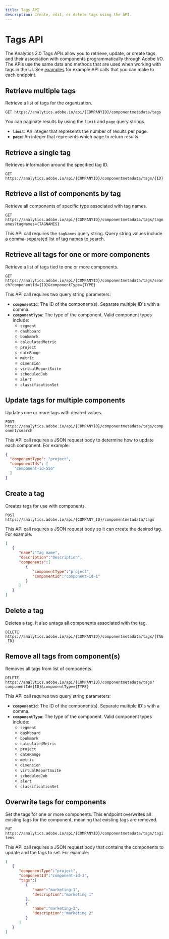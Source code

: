 ```yaml
---
title: Tags API
description: Create, edit, or delete tags using the API.
---
```


# Tags API

The Analytics 2.0 Tags APIs allow you to retrieve, update, or create tags and their association with components programmatically through Adobe I/O. The APIs use the same data and methods that are used when working with tags in the UI. See [examples](examples.md) for example API calls that you can make to each endpoint.

## Retrieve multiple tags

Retrieve a list of tags for the organization.

`GET https://analytics.adobe.io/api/{COMPANYID}/componentmetadata/tags`

You can paginate results by using the `limit` and `page` query strings.

* **`limit`**: An integer that represents the number of results per page.
* **`page`**: An integer that represents which page to return results.

## Retrieve a single tag

Retrieves information around the specified tag ID.

`GET https://analytics.adobe.io/api/{COMPANYID}/componentmetadata/tags/{ID}`

## Retrieve a list of components by tag

Retrieve all components of specific type associated with tag names.

`GET https://analytics.adobe.io/api/{COMPANYID}/componentmetadata/tags/tagnames?tagNames={TAGNAMES}`

This API call requires the `tagNames` query string. Query string values include a comma-separated list of tag names to search.

## Retrieve all tags for one or more components

Retrieve a list of tags tied to one or more components.

`GET https://analytics.adobe.io/api/{COMPANYID}/componentmetadata/tags/search?componentId={ID}&componentType={TYPE}`

This API call requires two query string parameters:

* **`componentId`**: The ID of the component(s). Separate multiple ID's with a comma.
* **`componentType`**: The type of the component. Valid component types include:
  * `segment`
  * `dashboard`
  * `bookmark`
  * `calculatedMetric`
  * `project`
  * `dateRange`
  * `metric`
  * `dimension`
  * `virtualReportSuite`
  * `scheduledJob`
  * `alert`
  * `classificationSet`

## Update tags for multiple components

Updates one or more tags with desired values.

`POST https://analytics.adobe.io/api/{COMPANYID}/componentmetadata/tags/component/search`

This API call requires a JSON request body to determine how to update each component. For example:

```json
{
  "componentType": "project",
  "componentIds": [
    "component-id-556"
  ]
}
```

## Create a tag

Creates tags for use with components.

`POST https://analytics.adobe.io/api/{COMPANY_ID}/componentmetadata/tags`

This API call requires a JSON request body so it can create the desired tag. For example:

```json
[
   {
      "name":"Tag name",
      "description":"Description",
      "components":[
         {
            "componentType":"project",
            "componentId":"component-id-1"
         }
      ]
   }
]
```

## Delete a tag

Deletes a tag. It also untags all components associated with the tag.

`DELETE https://analytics.adobe.io/api/{COMPANYID}/componentmetadata/tags/{TAG_ID}`

## Remove all tags from component(s)

Removes all tags from list of components.

`DELETE https://analytics.adobe.io/api/{COMPANYID}/componentmetadata/tags?componentId={ID}&componentType={TYPE}`

This API call requires two query string parameters:

* **`componentId`**: The ID of the component(s). Separate multiple ID's with a comma.
* **`componentType`**: The type of the component. Valid component types include:
  * `segment`
  * `dashboard`
  * `bookmark`
  * `calculatedMetric`
  * `project`
  * `dateRange`
  * `metric`
  * `dimension`
  * `virtualReportSuite`
  * `scheduledJob`
  * `alert`
  * `classificationSet`

## Overwrite tags for components

Set the tags for one or more components. This endpoint overwrites all existing tags for the component, meaning that existing tags are removed.

`PUT https://analytics.adobe.io/api/{COMPANYID}/componentmetadata/tags/tagitems`

This API call requires a JSON request body that contains the components to update and the tags to set. For example:

```json
[
   {
      "componentType":"project",
      "componentId":"component-id-1",
      "tags":[
         {
            "name":"marketing-1",
            "description":"marketing 1"
         },
         {
            "name":"marketing-2",
            "description":"marketing 2"
         }
      ]
   }
]
```
